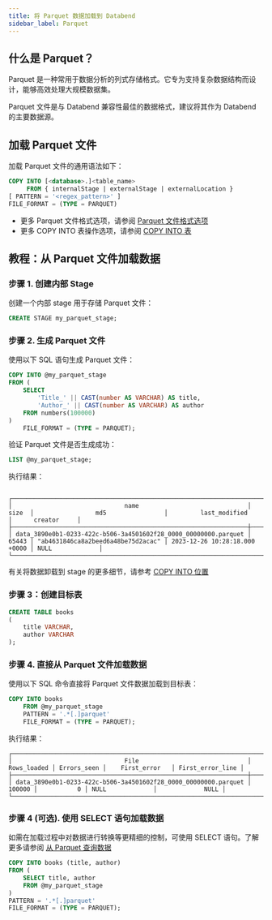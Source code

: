```yaml
---
title: 将 Parquet 数据加载到 Databend
sidebar_label: Parquet
---
```


## 什么是 Parquet？

Parquet 是一种常用于数据分析的列式存储格式。它专为支持复杂数据结构而设计，能够高效处理大规模数据集。

Parquet 文件是与 Databend 兼容性最佳的数据格式，建议将其作为 Databend 的主要数据源。

## 加载 Parquet 文件

加载 Parquet 文件的通用语法如下：

```sql
COPY INTO [<database>.]<table_name>
     FROM { internalStage | externalStage | externalLocation }
[ PATTERN = '<regex_pattern>' ]
FILE_FORMAT = (TYPE = PARQUET)
```

- 更多 Parquet 文件格式选项，请参阅 [Parquet 文件格式选项](/sql/sql-reference/file-format-options#parquet-options)
- 更多 COPY INTO 表操作选项，请参阅 [COPY INTO 表](/sql/sql-commands/dml/dml-copy-into-table)

## 教程：从 Parquet 文件加载数据

### 步骤 1. 创建内部 Stage

创建一个内部 stage 用于存储 Parquet 文件：

```sql
CREATE STAGE my_parquet_stage;
```

### 步骤 2. 生成 Parquet 文件

使用以下 SQL 语句生成 Parquet 文件：

```sql
COPY INTO @my_parquet_stage
FROM (
    SELECT
        'Title_' || CAST(number AS VARCHAR) AS title,
        'Author_' || CAST(number AS VARCHAR) AS author
    FROM numbers(100000)
)
    FILE_FORMAT = (TYPE = PARQUET);
```

验证 Parquet 文件是否生成成功：

```sql
LIST @my_parquet_stage;
```

执行结果：

```text

┌──────────────────────────────────────────────────────────────────────────────────────────────────────────────────────────────────────────────────────────────────┐
│                               name                              │  size  │                 md5                │         last_modified         │      creator     │
├─────────────────────────────────────────────────────────────────┼────────┼────────────────────────────────────┼───────────────────────────────┼──────────────────┤
│ data_3890e0b1-0233-422c-b506-3a4501602f28_0000_00000000.parquet │  65443 │ "ab4631846ca8a2beed6a48be75d2acac" │ 2023-12-26 10:28:18.000 +0000 │ NULL             │
└──────────────────────────────────────────────────────────────────────────────────────────────────────────────────────────────────────────────────────────────────┘
```

有关将数据卸载到 stage 的更多细节，请参考 [COPY INTO 位置](/sql/sql-commands/dml/dml-copy-into-location)

### 步骤 3：创建目标表

```sql
CREATE TABLE books
(
    title VARCHAR,
    author VARCHAR
);
```

### 步骤 4. 直接从 Parquet 文件加载数据

使用以下 SQL 命令直接将 Parquet 文件数据加载到目标表：

```sql
COPY INTO books
    FROM @my_parquet_stage
    PATTERN = '.*[.]parquet'
    FILE_FORMAT = (TYPE = PARQUET);
```

执行结果：

```text
┌───────────────────────────────────────────────────────────────────────────────────────────────────────────────────────────────────┐
│                               File                              │ Rows_loaded │ Errors_seen │    First_error   │ First_error_line │
├─────────────────────────────────────────────────────────────────┼─────────────┼─────────────┼──────────────────┼──────────────────┤
│ data_3890e0b1-0233-422c-b506-3a4501602f28_0000_00000000.parquet │      100000 │           0 │ NULL             │             NULL │
└───────────────────────────────────────────────────────────────────────────────────────────────────────────────────────────────────┘
```

### 步骤 4 (可选). 使用 SELECT 语句加载数据

如需在加载过程中对数据进行转换等更精细的控制，可使用 SELECT 语句。了解更多请参阅 [从 Parquet 查询数据](../04-transform/00-querying-parquet.md)

```sql
COPY INTO books (title, author)
FROM (
    SELECT title, author
    FROM @my_parquet_stage
)
PATTERN = '.*[.]parquet'
FILE_FORMAT = (TYPE = PARQUET);
```